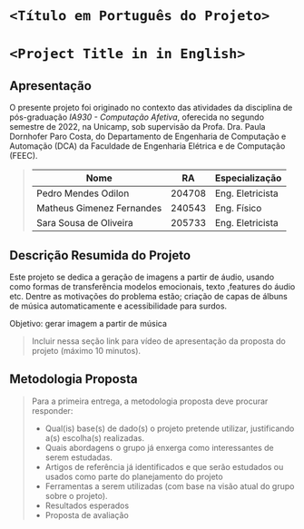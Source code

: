 # `<Título em Português do Projeto>`
# `<Project Title in in English>`

## Apresentação

O presente projeto foi originado no contexto das atividades da disciplina de pós-graduação *IA930 - Computação Afetiva*, 
oferecida no segundo semestre de 2022, na Unicamp, sob supervisão da Profa. Dra. Paula Dornhofer Paro Costa, do Departamento de Engenharia de Computação e Automação (DCA) da Faculdade de Engenharia Elétrica e de Computação (FEEC).

> |Nome  | RA | Especialização|
> |--|--|--|
> | Pedro Mendes Odilon  | 204708  | Eng. Eletricista|
> | Matheus Gimenez Fernandes  | 240543  | Eng. Físico|
> | Sara Sousa de Oliveira  | 205733  | Eng. Eletricista|

## Descrição Resumida do Projeto

Este projeto se dedica a geração de imagens a partir de áudio, usando como formas de transferência modelos emocionais, texto ,features do áudio etc. Dentre as motivações do problema estão; criação de capas de álbuns de música automaticamente e acessibilidade para surdos.

Objetivo: gerar imagem a partir de música

> Incluir nessa seção link para vídeo de apresentação da proposta do projeto (máximo 10 minutos).

## Metodologia Proposta
> Para a primeira entrega, a metodologia proposta deve procurar responder:
> * Qual(is) base(s) de dado(s) o projeto pretende utilizar, justificando a(s) escolha(s) realizadas.
> * Quais abordagens o grupo já enxerga como interessantes de serem estudadas.
> * Artigos de referência já identificados e que serão estudados ou usados como parte do planejamento do projeto
> * Ferramentas a serem utilizadas (com base na visão atual do grupo sobre o projeto).
> * Resultados esperados
> * Proposta de avaliação

